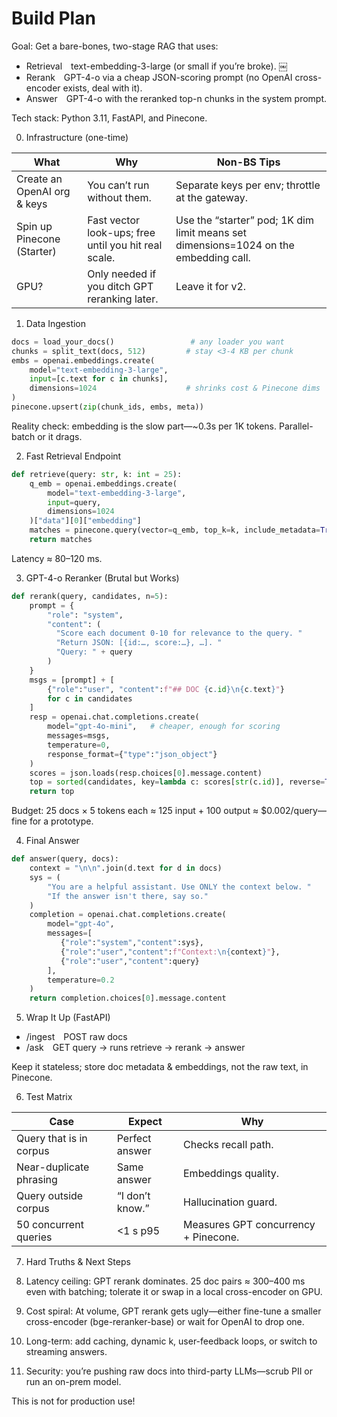 # Build Plan

Goal: Get a bare-bones, two-stage RAG that uses:
* Retrieval text-embedding-3-large (or small if you’re broke).  ￼
* Rerank GPT-4-o via a cheap JSON-scoring prompt (no OpenAI cross-encoder exists, deal with it).
* Answer GPT-4-o with the reranked top-n chunks in the system prompt.

Tech stack: Python 3.11, FastAPI, and Pinecone.

0. Infrastructure (one-time)

| What                         | Why                                           | Non-BS Tips                                                              |
|------------------------------|-----------------------------------------------|---------------------------------------------------------------------------|
| Create an OpenAI org & keys | You can’t run without them.                  | Separate keys per env; throttle at the gateway.                         |
| Spin up Pinecone (Starter)  | Fast vector look-ups; free until you hit real scale. | Use the “starter” pod; 1K dim limit means set dimensions=1024 on the embedding call. |
| GPU?                         | Only needed if you ditch GPT reranking later. | Leave it for v2.                                                         |


1. Data Ingestion

```python
docs = load_your_docs()                 # any loader you want
chunks = split_text(docs, 512)         # stay <3-4 KB per chunk
embs = openai.embeddings.create(
    model="text-embedding-3-large",
    input=[c.text for c in chunks],
    dimensions=1024                    # shrinks cost & Pinecone dims
)
pinecone.upsert(zip(chunk_ids, embs, meta))
```

Reality check: embedding is the slow part—~0.3s per 1K tokens. Parallel-batch or it drags.

2. Fast Retrieval Endpoint

```python
def retrieve(query: str, k: int = 25):
    q_emb = openai.embeddings.create(
        model="text-embedding-3-large",
        input=query,
        dimensions=1024
    )["data"][0]["embedding"]
    matches = pinecone.query(vector=q_emb, top_k=k, include_metadata=True)
    return matches
```

Latency ≈ 80–120 ms.

3. GPT-4-o Reranker (Brutal but Works)

```python
def rerank(query, candidates, n=5):
    prompt = {
        "role": "system",
        "content": (
          "Score each document 0-10 for relevance to the query. "
          "Return JSON: [{id:…, score:…}, …]. "
          "Query: " + query
        )
    }
    msgs = [prompt] + [
        {"role":"user", "content":f"## DOC {c.id}\n{c.text}"}
        for c in candidates
    ]
    resp = openai.chat.completions.create(
        model="gpt-4o-mini",   # cheaper, enough for scoring
        messages=msgs,
        temperature=0,
        response_format={"type":"json_object"}
    )
    scores = json.loads(resp.choices[0].message.content)
    top = sorted(candidates, key=lambda c: scores[str(c.id)], reverse=True)[:n]
    return top
```

Budget: 25 docs × 5 tokens each ≈ 125 input + 100 output ≈ $0.002/query—fine for a prototype.

4. Final Answer

```python
def answer(query, docs):
    context = "\n\n".join(d.text for d in docs)
    sys = (
        "You are a helpful assistant. Use ONLY the context below. "
        "If the answer isn't there, say so."
    )
    completion = openai.chat.completions.create(
        model="gpt-4o",
        messages=[
           {"role":"system","content":sys},
           {"role":"user","content":f"Context:\n{context}"},
           {"role":"user","content":query}
        ],
        temperature=0.2
    )
    return completion.choices[0].message.content
```

5. Wrap It Up (FastAPI)

* /ingest POST raw docs
* /ask GET query → runs retrieve → rerank → answer

Keep it stateless; store doc metadata & embeddings, not the raw text, in Pinecone.

6. Test Matrix

| Case                    | Expect        | Why                                     |
|-------------------------|---------------|------------------------------------------|
| Query that is in corpus | Perfect answer | Checks recall path.                      |
| Near-duplicate phrasing | Same answer   | Embeddings quality.                      |
| Query outside corpus    | “I don’t know.” | Hallucination guard.                     |
| 50 concurrent queries   | <1 s p95      | Measures GPT concurrency + Pinecone.     |


7. Hard Truths & Next Steps

1.	Latency ceiling: GPT rerank dominates. 25 doc pairs ≈ 300–400 ms even with batching; tolerate it or swap in a local cross-encoder on GPU.

2.	Cost spiral: At volume, GPT rerank gets ugly—either fine-tune a smaller cross-encoder (bge-reranker-base) or wait for OpenAI to drop one.

3.	Long-term: add caching, dynamic k, user-feedback loops, or switch to streaming answers.

4.	Security: you’re pushing raw docs into third-party LLMs—scrub PII or run an on-prem model.

This is not for production use!
